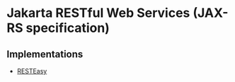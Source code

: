 # Jakarta RESTful Web Services (JAX-RS specification)

<!--
https://www.linkedin.com/learning/java-ee-restful-service-with-jax-rs-2-0/welcome
-->

## Implementations

- [RESTEasy](/resteasy.md)
